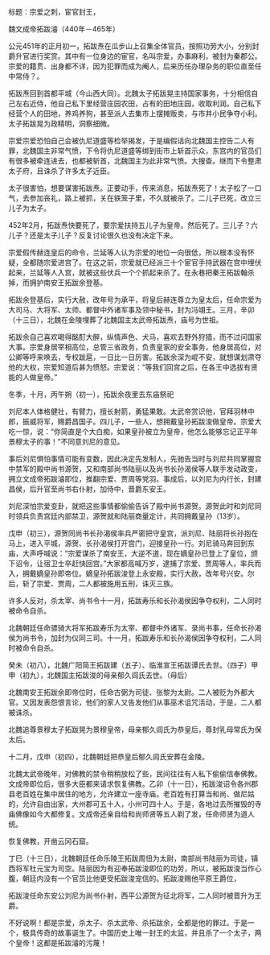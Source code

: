 标题：宗爱之刺，宦官封王，



魏文成帝拓跋濬（440年－465年）



公元451年的正月初一，拓跋焘在瓜步山上召集全体官员，按照功劳大小，分别封爵升官进行奖赏。其中有一位身边的宦官，名叫宗爱，办事麻利，被封为秦郡公。宗爱的籍贯、出身都不详，因为犯罪而成为阉人，后来历任办理杂务的职位直至任中常侍？。



拓跋焘回到首都平城（今山西大同）。北魏太子拓跋晃主持国家事务，十分相信自己左右近侍，他自己私下里经营庄园农田，占有的田地庄园，收取利润。自己私下经营个人的田地，养鸡养狗，甚至派人去集市上摆摊贩卖，与市井小民争夺小利。太子拓跋晃为政精明，洞察细微。

宗爱宗爱恐怕自己会被仇尼道盛等检举揭发，于是编假话向北魏国主控告二人有罪，北魏国主非常气愤，下令将仇尼道盛等绑到街市上斩首示众，东宫内的官员们有很多被牵连进去，也都被斩首，北魏国主为此非常气愤。大搜查。继而下令整肃太子府，且诛杀了许多太子近臣。

太子很害怕，想要谋害拓跋焘。正要动手，传来消息，拓跋焘死了！太子松了一口气，去参加丧礼，路上被抓，关在铁笼子里，不久就被杀了。二儿子已死，改立三儿子为太子。

452年2月，拓跋焘快要死了，要宗爱扶持五儿子为皇帝。然后死了。三儿子？六儿子？还是太子儿子？反复讨论很久也没有决定下来。

宗爱假传赫连皇后的命令，兰延等人认为宗爱的地位一向很低，所以根本没有怀疑，全都随宗爱进宫了。在这之前，宗爱就已经派三十个宦官手持武器在宫中埋伏起来，兰延等人入宫，就被这些伏兵一个个抓起来杀了。在永巷把秦王拓跋翰杀掉，而拥护南安王拓跋余登基。

拓跋余登基后，实行大赦，改年号为承平，将皇后赫连尊立为皇太后，任命宗爱为大司马、大将军、太师、都督中外诸军事及领中秘书，封为冯翊王。三月，辛卯（十三日），北魏在金陵埋葬了北魏国主太武帝拓跋焘，庙号为世祖。



拓跋余自己喜欢喝得酩酊大醉，纵情声色、犬马，喜欢去野外狩猎，而不过问国家大事。宗爱身居宰相高位，总管三省政务，负责皇家的安全事务，他身居高位，对公卿等呼来唤去，专权跋扈，一日比一日厉害。拓跋余深为崐不安，就想谋划肃夺他的大权，宗爱知道后甚为愤怒。宗爱说：“等我们回宫之后，在各王中选拔有贤能的人做皇帝。”

冬季，十月，丙午朔（初一），拓跋余夜里去东庙祭祀

刘尼本人体格健壮，有臂力，擅长射箭，勇猛果敢。太武帝赏识他，官拜羽林中郎，振威将军，赐爵昌国子。四儿子，一些人，想拥戴皇孙拓跋浚做皇帝。宗爱大吃一惊，说：“你简直是个大白痴，如果皇孙被立为皇帝，他怎么能够忘记正平年景穆太子的事！”不同意刘尼的意见。

事后刘尼惧怕事情可能有变数，因此决定先发制人，先驰告当时与刘尼共同掌握宫中禁军的殿中尚书源贺，又和南部尚书陆丽以及尚书长孙渴侯等人联手发动政变，拥立文成帝拓跋濬即位，推翻宗爱、贾周等党羽。事成后，以刘尼为内行长，封建昌侯，后升官至尚书右仆射，加侍中，晋爵东安王。

刘尼深怕宗爱变卦，就把这些事情都偷偷告诉了殿中尚书源贺。源贺此时和刘尼同时领兵负责宫廷内部禁卫，源贺就和陆丽商量定计，共同拥戴皇孙（13岁）。

戊申（初三），源贺同尚书长孙渴侯率兵严密把守皇宫，派刘尼、陆丽将长孙抱在马上，进入平城，源贺、长孙渴侯打开宫门，迎接皇孙一行。刘尼骑马奔回到东庙，大声呼喊说：“宗爱谋杀了南安王，大逆不道，现在嫡皇孙已登上了皇位，颁下诏令，让宿卫士卒赶快回宫。”大家都高喊万岁，逮捕了宗爱、贾周等人，率兵而入，拥戴嫡皇孙即帝位。嫡皇孙拓跋浚登上永安殿，实行大赦，改年号兴安。尔后，斩了宗爱、贾周，二人都被施用五刑，诛灭三族。

许多人反对，杀太宰、尚书令十一月，拓跋寿乐和长孙渴侯因争夺权利，二人同时被命令自杀。

北魏朝廷任命骠骑大将军拓跋寿乐为太宰、都督中外诸军、录尚书事，任命长孙渴侯为尚书令，加封为仪同三司。十一月，拓跋寿乐和长孙渴侯因争夺权利，二人同时被命令自杀。

癸未（初八），北魏广阳简王拓跋建（五子）、临淮宣王拓跋谭氏去世。（四子）甲申（初九），北魏国主拓跋浚的母亲郁久闾氏去世。（母后）

北魏南安王拓跋余即帝位时，任命古弼为司徒、张黎为太尉。二人被贬为外都大官。又因发表怨恨言论，他们的家人又告发他们从事巫术诅咒活动，于是，二人都被诛杀。

北魏追尊景穆太子拓跋晃为景穆皇帝，母亲郁久闾氏为恭皇后，尊封乳母常氏为保太后。



十二月，戊申（初四），北魏朝廷把恭皇后郁久闾氏安葬在金陵。

北魏太武帝晚年，对佛教的禁令稍稍放松了些，民间往往有人私下偷偷信奉佛教。文成帝即位后，很多大臣都来请求恢复佛教。乙卯（十一日），拓跋浚诏令各州郡县老百姓在集中居住的地方，允许建立一座寺庙。老百姓有打算当和尚、做尼姑的，允许自由出家，大州郡可五十人，小州可四十人。于是，各地过去所摧毁的寺庙佛像如今大都修复。文成帝还亲自给和尚师贤等五人剃了发，任命师贤为道人统。

恢复佛教，开凿云冈石窟。

丁巳（十三日），北魏朝廷任命乐陵王拓跋周忸为太尉，南部尚书陆丽为司徒，镇西将军杜元宝为司空。陆丽因为有迎奉拓跋浚即位的功劳，所以，被拓跋浚当作心腹，朝廷内没有一个官员比他更受拓跋浚宠信的。拓跋浚赐他平原王爵位，

拓跋浚任命东安公刘尼为尚书仆射，西平公源贺为征北将军，二人同时被晋升为王爵。



不好说啊！都是宗爱，杀太子、杀太武帝、杀拓跋余，全都是他的罪过。于是一个，极具传奇的故事诞生了。中国历史上唯一封王的太监，并且杀了一个太子，两个皇帝！这都是拓跋濬的污蔑！





